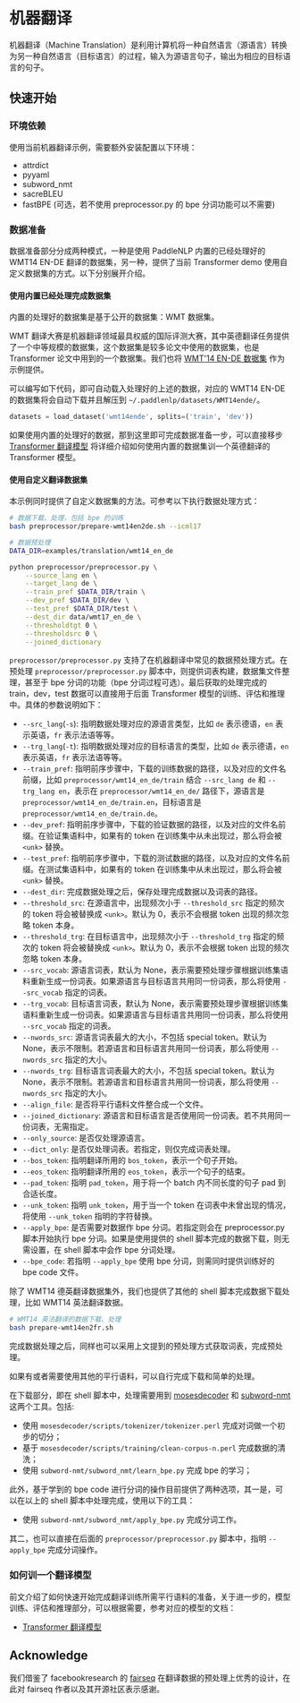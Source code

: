 # 机器翻译

机器翻译（Machine Translation）是利用计算机将一种自然语言（源语言）转换为另一种自然语言（目标语言）的过程，输入为源语言句子，输出为相应的目标语言的句子。

## 快速开始

### 环境依赖

使用当前机器翻译示例，需要额外安装配置以下环境：

* attrdict
* pyyaml
* subword_nmt
* sacreBLEU
* fastBPE (可选，若不使用 preprocessor.py 的 bpe 分词功能可以不需要)

### 数据准备

数据准备部分分成两种模式，一种是使用 PaddleNLP 内置的已经处理好的 WMT14 EN-DE 翻译的数据集，另一种，提供了当前 Transformer demo 使用自定义数据集的方式。以下分别展开介绍。

#### 使用内置已经处理完成数据集

内置的处理好的数据集是基于公开的数据集：WMT 数据集。

WMT 翻译大赛是机器翻译领域最具权威的国际评测大赛，其中英德翻译任务提供了一个中等规模的数据集，这个数据集是较多论文中使用的数据集，也是 Transformer 论文中用到的一个数据集。我们也将 [WMT'14 EN-DE 数据集](http://www.statmt.org/wmt14/translation-task.html) 作为示例提供。

可以编写如下代码，即可自动载入处理好的上述的数据，对应的 WMT14 EN-DE 的数据集将会自动下载并且解压到 `~/.paddlenlp/datasets/WMT14ende/`。

``` python
datasets = load_dataset('wmt14ende', splits=('train', 'dev'))
```

如果使用内置的处理好的数据，那到这里即可完成数据准备一步，可以直接移步 [Transformer 翻译模型](transformer/README.md) 将详细介绍如何使用内置的数据集训一个英德翻译的 Transformer 模型。

#### 使用自定义翻译数据集

本示例同时提供了自定义数据集的方法。可参考以下执行数据处理方式：

``` bash
# 数据下载、处理，包括 bpe 的训练
bash preprocessor/prepare-wmt14en2de.sh --icml17

# 数据预处理
DATA_DIR=examples/translation/wmt14_en_de

python preprocessor/preprocessor.py \
    --source_lang en \
    --target_lang de \
    --train_pref $DATA_DIR/train \
    --dev_pref $DATA_DIR/dev \
    --test_pref $DATA_DIR/test \
    --dest_dir data/wmt17_en_de \
    --thresholdtgt 0 \
    --thresholdsrc 0 \
    --joined_dictionary
```

`preprocessor/preprocessor.py` 支持了在机器翻译中常见的数据预处理方式。在预处理 `preprocessor/preprocessor.py` 脚本中，则提供词表构建，数据集文件整理，甚至于 bpe 分词的功能（bpe 分词过程可选）。最后获取的处理完成的 train，dev，test 数据可以直接用于后面 Transformer 模型的训练、评估和推理中。具体的参数说明如下：

* `--src_lang`(`-s`): 指明数据处理对应的源语言类型，比如 `de` 表示德语，`en` 表示英语，`fr` 表示法语等等。
* `--trg_lang`(`-t`): 指明数据处理对应的目标语言的类型，比如 `de` 表示德语，`en` 表示英语，`fr` 表示法语等等。
* `--train_pref`: 指明前序步骤中，下载的训练数据的路径，以及对应的文件名前缀，比如 `preprocessor/wmt14_en_de/train` 结合 `--src_lang de` 和 `--trg_lang en`，表示在 `preprocessor/wmt14_en_de/` 路径下，源语言是 `preprocessor/wmt14_en_de/train.en`，目标语言是 `preprocessor/wmt14_en_de/train.de`。
* `--dev_pref`: 指明前序步骤中，下载的验证数据的路径，以及对应的文件名前缀。在验证集语料中，如果有的 token 在训练集中从未出现过，那么将会被 `<unk>` 替换。
* `--test_pref`: 指明前序步骤中，下载的测试数据的路径，以及对应的文件名前缀。在测试集语料中，如果有的 token 在训练集中从未出现过，那么将会被 `<unk>` 替换。
* `--dest_dir`: 完成数据处理之后，保存处理完成数据以及词表的路径。
* `--threshold_src`: 在源语言中，出现频次小于 `--threshold_src` 指定的频次的 token 将会被替换成 `<unk>`。默认为 0，表示不会根据 token 出现的频次忽略 token 本身。
* `--threshold_trg`: 在目标语言中，出现频次小于 `--threshold_trg` 指定的频次的 token 将会被替换成 `<unk>`。默认为 0，表示不会根据 token 出现的频次忽略 token 本身。
* `--src_vocab`: 源语言词表，默认为 None，表示需要预处理步骤根据训练集语料重新生成一份词表。如果源语言与目标语言共用同一份词表，那么将使用 `--src_vocab` 指定的词表。
* `--trg_vocab`: 目标语言词表，默认为 None，表示需要预处理步骤根据训练集语料重新生成一份词表。如果源语言与目标语言共用同一份词表，那么将使用 `--src_vocab` 指定的词表。
* `--nwords_src`: 源语言词表最大的大小，不包括 special token。默认为 None，表示不限制。若源语言和目标语言共用同一份词表，那么将使用 `--nwords_src` 指定的大小。
* `--nwords_trg`: 目标语言词表最大的大小，不包括 special token。默认为 None，表示不限制。若源语言和目标语言共用同一份词表，那么将使用 `--nwords_src` 指定的大小。
* `--align_file`: 是否将平行语料文件整合成一个文件。
* `--joined_dictionary`: 源语言和目标语言是否使用同一份词表。若不共用同一份词表，无需指定。
* `--only_source`: 是否仅处理源语言。
* `--dict_only`: 是否仅处理词表。若指定，则仅完成词表处理。
* `--bos_token`: 指明翻译所用的 `bos_token`，表示一个句子开始。
* `--eos_token`: 指明翻译所用的 `eos_token`，表示一个句子的结束。
* `--pad_token`: 指明 `pad_token`，用于将一个 batch 内不同长度的句子 pad 到合适长度。
* `--unk_token`: 指明 `unk_token`，用于当一个 token 在词表中未曾出现的情况，将使用 `--unk_token` 指明的字符替换。
* `--apply_bpe`: 是否需要对数据作 bpe 分词。若指定则会在 preprocessor.py 脚本开始执行 bpe 分词。如果是使用提供的 shell 脚本完成的数据下载，则无需设置，在 shell 脚本中会作 bpe 分词处理。
* `--bpe_code`: 若指明 `--apply_bpe` 使用 bpe 分词，则需同时提供训练好的 bpe code 文件。

除了 WMT14 德英翻译数据集外，我们也提供了其他的 shell 脚本完成数据下载处理，比如 WMT14 英法翻译数据。

``` bash
# WMT14 英法翻译的数据下载、处理
bash prepare-wmt14en2fr.sh
```

完成数据处理之后，同样也可以采用上文提到的预处理方式获取词表，完成预处理。

如果有或者需要使用其他的平行语料，可以自行完成下载和简单的处理。

在下载部分，即在 shell 脚本中，处理需要用到 [mosesdecoder](https://github.com/moses-smt/mosesdecoder) 和 [subword-nmt](https://github.com/rsennrich/subword-nmt) 这两个工具。包括:

* 使用 `mosesdecoder/scripts/tokenizer/tokenizer.perl` 完成对词做一个初步的切分；
* 基于 `mosesdecoder/scripts/training/clean-corpus-n.perl` 完成数据的清洗；
* 使用 `subword-nmt/subword_nmt/learn_bpe.py` 完成 bpe 的学习；

此外，基于学到的 bpe code 进行分词的操作目前提供了两种选项，其一是，可以在以上的 shell 脚本中处理完成，使用以下的工具：

* 使用 `subword-nmt/subword_nmt/apply_bpe.py` 完成分词工作。

其二，也可以直接在后面的 `preprocessor/preprocessor.py` 脚本中，指明 `--apply_bpe` 完成分词操作。


### 如何训一个翻译模型

前文介绍了如何快速开始完成翻译训练所需平行语料的准备，关于进一步的，模型训练、评估和推理部分，可以根据需要，参考对应的模型的文档：

* [Transformer 翻译模型](transformer/README.md)

## Acknowledge

我们借鉴了 facebookresearch 的 [fairseq](https://github.com/facebookresearch/fairseq) 在翻译数据的预处理上优秀的设计，在此对 fairseq 作者以及其开源社区表示感谢。
